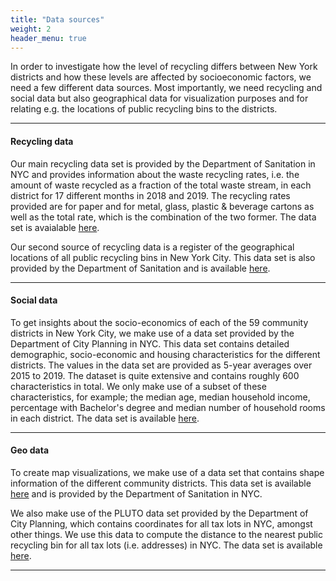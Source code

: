 ```yaml
---
title: "Data sources"
weight: 2
header_menu: true
---
```


In order to investigate how the level of recycling differs between New York districts and how these levels are affected by socioeconomic factors, we need a few different data sources. Most importantly, we need recycling and social data but also geographical data for visualization purposes and for relating e.g. the locations of public recycling bins to the districts.

---

#### Recycling data

Our main recycling data set is provided by the Department of Sanitation in NYC and provides information about the waste recycling rates, i.e. the amount of waste recycled as a fraction of the total waste stream, in each district for 17 different months in 2018 and 2019. The recycling rates provided are for paper and for metal, glass, plastic & beverage cartons as well as the total rate, which is the combination of the two former. The data set is avaialable <a href="https://data.cityofnewyork.us/Environment/Recycling-Diversion-and-Capture-Rates/gaq9-z3hz">here</a>. 

Our second source of recycling data is a register of the geographical locations of all public recycling bins in New York City. This data set is also provided by the Department of Sanitation and is available <a href="https://data.cityofnewyork.us/Environment/Public-Recycling-Bins/sxx4-xhzg">here</a>.

---

#### Social data

To get insights about the socio-economics of each of the 59 community districts in New York City, we make use of a data set provided by the Department of City Planning in NYC. This data set contains detailed demographic, socio-economic and housing characteristics for the different districts. The values in the data set are provided as 5-year averages over 2015 to 2019. The dataset is quite extensive and contains roughly 600 characteristics in total. We only make use of a subset of these characteristics, for example; the median age, median household income, percentage with Bachelor's degree and median number of household rooms in each district. The data set is available <a href="https://www1.nyc.gov/site/planning/planning-level/nyc-population/american-community-survey.page.page">here</a>.

---

#### Geo data

To create map visualizations, we make use of a data set that contains shape information of the different community districts. This data set is available <a href="https://data.cityofnewyork.us/City-Government/DSNY-Districts/i6mn-amj2">here</a> and is provided by the Department of Sanitation in NYC. 

We also make use of the PLUTO data set provided by the Department of City Planning, which contains coordinates for all tax lots in NYC, amongst other things. We use this data to compute the distance to the nearest public recycling bin for all tax lots (i.e. addresses) in NYC. The data set is available <a href="https://www1.nyc.gov/site/planning/data-maps/open-data.page">here</a>. 

---
